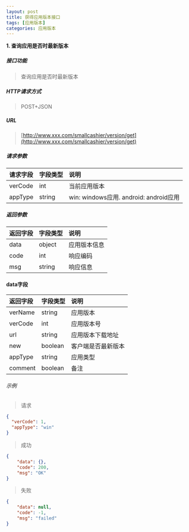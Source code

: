 ```yaml
---
layout: post
title: 获得应用版本接口
tags: [应用版本]
categories: 应用版本
---
```

**1\. 查询应用是否时最新版本**
##### 接口功能
> 查询应用是否时最新版本

##### HTTP请求方式
> POST+JSON

##### URL
> [http://www.xxx.com/smallcashier/version/get](http://www.xxx.com/smallcashier/version/get)

##### 请求参数

|请求字段|字段类型|说明|
|:---|:---|:---|
|verCode|int|当前应用版本|
|appType|string|win: windows应用. android: android应用|

##### 返回参数

|返回字段|字段类型|说明|
|:---|:---|:---|
|data|object|应用版本信息|
|code|int|响应编码|
|msg|string|响应信息|

#### data字段

|返回字段|字段类型|说明|
|:---|:---|:---|
|verName|string|应用版本|
|verCode|int|应用版本号|
|url|string|应用版本下载地址|
|new|boolean|客户端是否最新版本|
|appType|string|应用类型|
|comment|boolean|备注|

###### 示例
> 请求
``` json
{
  "verCode": 1,
  "appType": "win"
}
```
> 成功
``` json
{
    "data": {},
    "code": 200,
    "msg": "OK"
}
```
> 失败
``` json
{
    "data": null,
    "code": -1,
    "msg": "failed"
}
```
